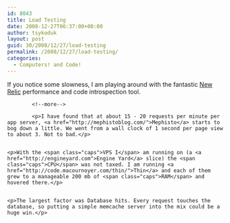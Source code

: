 ```yaml
---
id: 8043
title: Load Testing
date: 2008-12-27T06:37:00+00:00
author: tsykoduk
layout: post
guid: 30/2008/12/27/load-testing
permalink: /2008/12/27/load-testing/
categories:
  - Computers! and Code!
---
```

<p>If you notice some slowness, I am playing around with the fantastic <a href="http://newrelic.com">New Relic</a> performance and code introspection tool.</p>

            <!--more-->

            <p>I have found that at about 15 - 20 requests per minute per app server, <a href="http://mephistoblog.com/">Mephisto</a> starts to bog down a little. We went from a wall clock of 1 second per page view to about 3. Not to bad.</p>


	<p>With the <span class="caps">VPS I</span> am running on (a <a href="http://engineyard.com">Engine Yard</a> slice) the <span class="caps">CPU</span> was not taxed. I am running <a href="http://code.macournoyer.com/thin/">Thin</a> and each of them grew to a manageable 200 mb of <span class="caps">RAM</span> and hovered there.</p>


	<p>The largest factor was Database hits. Every request touches the database, so putting a simple memcache server into the mix could be a huge win.</p>